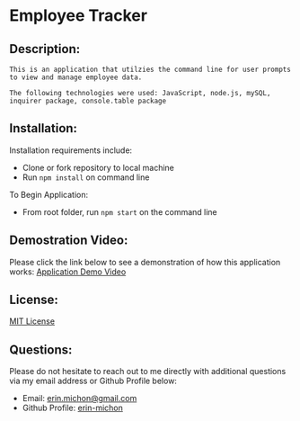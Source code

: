# Employee Tracker
  
  ## Description:
    This is an application that utilzies the command line for user prompts to view and manage employee data.  
    
    The following technologies were used: JavaScript, node.js, mySQL, inquirer package, console.table package

  ## Installation:
  Installation requirements include:
  - Clone or fork repository to local machine
  - Run `npm install` on command line 

  To Begin Application:
  - From root folder, run `npm start` on the command line

  ## Demostration Video:
  Please click the link below to see a demonstration of how this application works:
  [Application Demo Video](https://watch.screencastify.com/v/7Z2fnaFxiIT2CpWboGaq)

  ## License:
  [MIT License](https://choosealicense.com/licenses/mit/)

  ## Questions:
  Please do not hesitate to reach out to me directly with additional questions via my email address or Github Profile below:
  
  * Email: [erin.michon@gmail.com](mailto:alsdkfj) 
  * Github Profile: [erin-michon](https://github.com/aslkdjf)